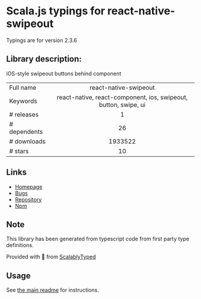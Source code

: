 
# Scala.js typings for react-native-swipeout

Typings are for version 2.3.6

## Library description:
iOS-style swipeout buttons behind component

|                    |                 |
| ------------------ | :-------------: |
| Full name          | react-native-swipeout |
| Keywords           | react-native, react-component, ios, swipeout, button, swipe, ui |
| # releases         | 1 |
| # dependents       | 26 |
| # downloads        | 1933522 |
| # stars            | 10 |

## Links
- [Homepage](https://github.com/dancormier/react-native-swipeout)
- [Bugs](https://github.com/dancormier/react-native-swipeout/issues)
- [Repository](https://github.com/dancormier/react-native-swipeout)
- [Npm](https://www.npmjs.com/package/react-native-swipeout)
    


## Note
This library has been generated from typescript code from first party type definitions.

Provided with :purple_heart: from [ScalablyTyped](https://github.com/oyvindberg/ScalablyTyped)

## Usage
See [the main readme](../../readme.md) for instructions.


